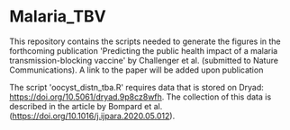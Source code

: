 # Malaria_TBV

This repository contains the scripts needed to generate the figures in the forthcoming publication 'Predicting the public health impact of a malaria transmission-blocking vaccine' by Challenger et al. (submitted to Nature Communications). A link to the paper will be added upon publication

The script 'oocyst_distn_tba.R' requires data that is stored on Dryad: https://doi.org/10.5061/dryad.9p8cz8wfh. The collection of this data is described in the article by Bompard et al. (https://doi.org/10.1016/j.ijpara.2020.05.012).
